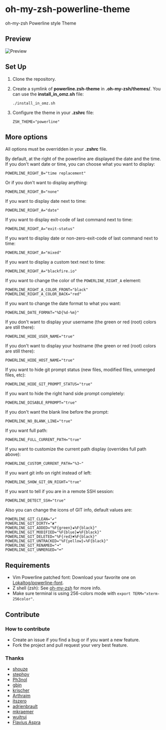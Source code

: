 oh-my-zsh-powerline-theme
=========================

oh-my-zsh Powerline style Theme

Preview
-------

![Preview](https://raw.githubusercontent.com/jeremyFreeAgent/oh-my-zsh-powerline-theme/master/preview.png)

Set Up
------

1. Clone the repository.

2. Create a symlink of **powerline.zsh-theme** in **.oh-my-zsh/themes/**. You can use the **install_in_omz.sh** file:

    ```
    ./install_in_omz.sh
    ```

3. Configure the theme in your **.zshrc** file:

    ```
    ZSH_THEME="powerline"
    ```

More options
------------

All options must be overridden in your **.zshrc** file.

By default, at the right of the powerline are displayed the date and the time.
If you don't want date or time, you can choose what you want to display:

```
POWERLINE_RIGHT_B="time replacement"
```

Or if you don't want to display anything:

```
POWERLINE_RIGHT_B="none"
```

If you want to display date next to time:
```
POWERLINE_RIGHT_A="date"
```

If you want to display exit-code of last command next to time:
```
POWERLINE_RIGHT_A="exit-status"
```

If you want to display date or non-zero-exit-code of last command next to time:
```
POWERLINE_RIGHT_A="mixed"
```

If you want to display a custom text next to time:
```
POWERLINE_RIGHT_A="blackfire.io"
```

If you want to change the color of the `POWERLINE_RIGHT_A` element:
```
POWERLINE_RIGHT_A_COLOR_FRONT="black"
POWERLINE_RIGHT_A_COLOR_BACK="red"
```

If you want to change the date format to what you want:
```
POWERLINE_DATE_FORMAT="%D{%d-%m}"
```

If you don't want to display your username (the green or red (root) colors are still there):

```
POWERLINE_HIDE_USER_NAME="true"
```

If you don't want to display your hostname (the green or red (root) colors are still there):

```
POWERLINE_HIDE_HOST_NAME="true"
```

If you want to hide git prompt status (new files, modified files, unmerged files, etc):
```
POWERLINE_HIDE_GIT_PROMPT_STATUS="true"
```

If you want to hide the right hand side prompt completely:
```
POWERLINE_DISABLE_RPROMPT="true"
```

If you don't want the blank line before the prompt:

```
POWERLINE_NO_BLANK_LINE="true"
```

If you want full path:

```
POWERLINE_FULL_CURRENT_PATH="true"
```

If you want to customize the current path display (overrides full path above):
```
POWERLINE_CUSTOM_CURRENT_PATH="%3~"
```

If you want git info on right instead of left:

```
POWERLINE_SHOW_GIT_ON_RIGHT="true"
```

If you want to tell if you are in a remote SSH session:

```
POWERLINE_DETECT_SSH="true"
```

Also you can change the icons of GIT info, default values are:
```
POWERLINE_GIT_CLEAN="✔"
POWERLINE_GIT_DIRTY="✘"
POWERLINE_GIT_ADDED="%F{green}✚%F{black}"
POWERLINE_GIT_MODIFIED="%F{blue}✹%F{black}"
POWERLINE_GIT_DELETED="%F{red}✖%F{black}"
POWERLINE_GIT_UNTRACKED="%F{yellow}✭%F{black}"
POWERLINE_GIT_RENAMED="➜"
POWERLINE_GIT_UNMERGED="═"
```

Requirements
------------

* Vim Powerline patched font: Download your favorite one on [Lokaltog/powerline-font](https://github.com/Lokaltog/powerline-fonts).
* Z shell (zsh): See [oh-my-zsh](https://github.com/robbyrussell/oh-my-zsh) for more info.
* Make sure terminal is using 256-colors mode with `export TERM="xterm-256color"`.

Contribute
----------

### How to contribute

* Create an issue if you find a bug or if you want a new feature.
* Fork the project and pull request your very best feature.

### Thanks

* [shouze](https://github.com/shouze)
* [stephpy](https://github.com/stephpy)
* [Ph3nol](https://github.com/Ph3nol)
* [gbin](https://github.com/gbin)
* [krischer](https://github.com/krischer)
* [Arthraim](https://github.com/Arthraim)
* [itszero](https://github.com/itszero)
* [adrienbrault](https://github.com/adrienbrault)
* [mkraemer](https://github.com/mkraemer)
* [wujtruj](https://github.com/wujtruj)
* [Flavius Aspra](http://flavius.github.com/)
